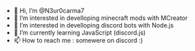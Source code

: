 - 👋 Hi, I’m @N3ur0carma7
- 👀 I’m interested in develloping minecraft mods with MCreator
- 👀 I’m interested in develloping discord bots with Node.js
- 🌱 I’m currently learning JavaScript (discord.js)
- 📫 How to reach me : somewere on discord :)

<!---
N3ur0carma7/N3ur0carma7 is a ✨ special ✨ repository because its `README.md` (this file) appears on your GitHub profile.
You can click the Preview link to take a look at your changes.
--->
